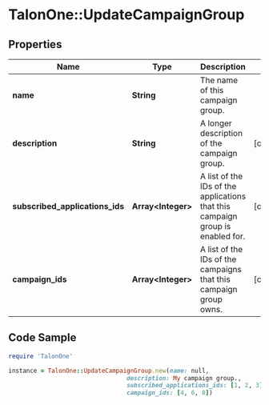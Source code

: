 # TalonOne::UpdateCampaignGroup

## Properties

Name | Type | Description | Notes
------------ | ------------- | ------------- | -------------
**name** | **String** | The name of this campaign group. | 
**description** | **String** | A longer description of the campaign group. | [optional] 
**subscribed_applications_ids** | **Array&lt;Integer&gt;** | A list of the IDs of the applications that this campaign group is enabled for. | [optional] 
**campaign_ids** | **Array&lt;Integer&gt;** | A list of the IDs of the campaigns that this campaign group owns. | [optional] 

## Code Sample

```ruby
require 'TalonOne'

instance = TalonOne::UpdateCampaignGroup.new(name: null,
                                 description: My campaign group.,
                                 subscribed_applications_ids: [1, 2, 3],
                                 campaign_ids: [4, 6, 8])
```


